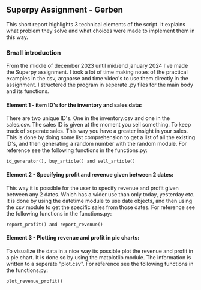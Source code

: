 ## Superpy Assignment - Gerben 

This short report highlights 3 technical elements of the script.
It explains what problem they solve and what choices were made to implement them in this way.

### Small introduction 

From the middle of december 2023 until mid/end january 2024 I've made the Superpy assignment.
I took a lot of time making notes of the practical examples in the csv, 
argparse and time video's to use them directly in the assignment. 
I structered the program in seperate .py files for the main body and its functions. 

#### Element 1 - item ID's for the inventory and sales data:

There are two unique ID's. One in the inventory.csv and one in the sales.csv. 
The sales ID is given at the moment you sell something. To keep track of seperate sales.
This way you have a greater insight in your sales. This is done by doing some list comprehension to get a list of all the existing ID's, and then generating a random number with the random module. For reference see the following functions in the functions.py:

    id_generator(), buy_article() and sell_article()


#### Element 2 - Specifying profit and revenue given between 2 dates:

This way it is possible for the user to specify revenue and profit given between any 2 dates. 
Which has a wider use than only today, yesterday etc. It is done by using the datetime module to use date objects, and then using the csv module to get the specific sales from those dates. 
For reference see the following functions in the functions.py:

    report_profit() and report_revenue()

#### Element 3 - Plotting revenue and profit in pie charts:

To visualize the data in a nice way its possible plot the revenue and profit in a pie chart. It is done so by using the matplotlib module. The information is written to a seperate "plot.csv". For reference see the following functions in the functions.py:

    plot_revenue_profit()


